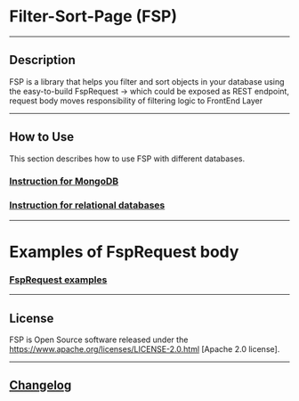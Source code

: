 # Filter-Sort-Page (FSP)

---
## Description

FSP is a library that helps you filter and sort objects in your database using the 
easy-to-build FspRequest &rarr; which could be exposed as REST endpoint, request body 
moves responsibility of filtering logic to FrontEnd Layer

---
## How to Use

This section describes how to use FSP with different databases.

### [Instruction for MongoDB](mongodb_instruction.md)

### [Instruction for relational databases](relational_instruction.md)

---

# Examples of FspRequest body
### [FspRequest examples](example_operations.md)

---

## License
FSP is Open Source software released under the
https://www.apache.org/licenses/LICENSE-2.0.html [Apache 2.0 license].

---
## [Changelog](changelog.md)
